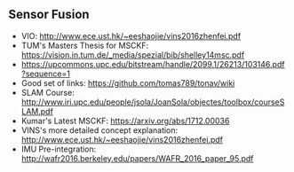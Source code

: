 ## Sensor Fusion
- VIO: http://www.ece.ust.hk/~eeshaojie/vins2016zhenfei.pdf
- TUM's Masters Thesis for MSCKF: https://vision.in.tum.de/_media/spezial/bib/shelley14msc.pdf
- https://upcommons.upc.edu/bitstream/handle/2099.1/26213/103146.pdf?sequence=1
- Good set of links: https://github.com/tomas789/tonav/wiki
- SLAM Course: http://www.iri.upc.edu/people/jsola/JoanSola/objectes/toolbox/courseSLAM.pdf
- Kumar's Latest MSCKF: https://arxiv.org/abs/1712.00036
- VINS's more detailed concept explanation: http://www.ece.ust.hk/~eeshaojie/vins2016zhenfei.pdf
- IMU Pre-integration: http://wafr2016.berkeley.edu/papers/WAFR_2016_paper_95.pdf
